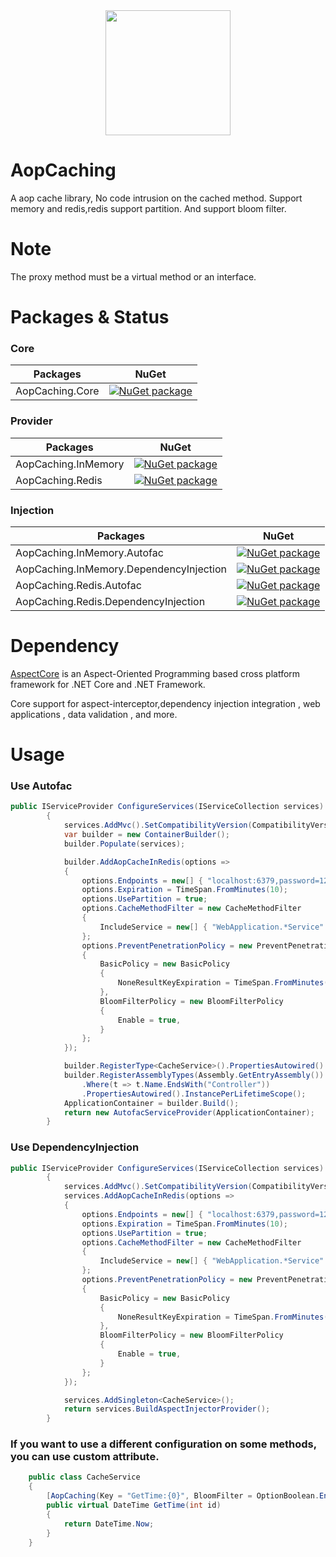<div style="text-align:center;">
<img width="200" style="margin:auto;" src="https://raw.githubusercontent.com/ww198643/AopCaching/master/icon.png" />
</div>


# AopCaching
A aop cache library, No code intrusion on the cached method. Support memory and redis,redis support partition. And support bloom filter.

# Note
The proxy method must be a virtual method or an interface.

# Packages & Status

### Core
Packages | NuGet
---------|------
AopCaching.Core|[![NuGet package](https://buildstats.info/nuget/AopCaching.Core)](https://www.nuget.org/packages/AopCaching.Core)

### Provider
Packages | NuGet
---------|------
AopCaching.InMemory|[![NuGet package](https://buildstats.info/nuget/AopCaching.InMemory)](https://www.nuget.org/packages/AopCaching.InMemory)
AopCaching.Redis|[![NuGet package](https://buildstats.info/nuget/AopCaching.Redis)](https://www.nuget.org/packages/AopCaching.Redis)

### Injection
Packages | NuGet
---------|------
AopCaching.InMemory.Autofac|[![NuGet package](https://buildstats.info/nuget/AopCaching.InMemory.Autofac)](https://www.nuget.org/packages/AopCaching.InMemory.Autofac)
AopCaching.InMemory.DependencyInjection|[![NuGet package](https://buildstats.info/nuget/AopCaching.InMemory.DependencyInjection)](https://www.nuget.org/packages/AopCaching.InMemory.DependencyInjection)
AopCaching.Redis.Autofac|[![NuGet package](https://buildstats.info/nuget/AopCaching.Redis.Autofac)](https://www.nuget.org/packages/AopCaching.Redis.Autofac)
AopCaching.Redis.DependencyInjection|[![NuGet package](https://buildstats.info/nuget/AopCaching.Redis.DependencyInjection)](https://www.nuget.org/packages/AopCaching.Redis.DependencyInjection)

# Dependency
[AspectCore](https://github.com/dotnetcore/AspectCore-Framework) is an Aspect-Oriented Programming based cross platform framework for .NET Core and .NET Framework.

Core support for aspect-interceptor,dependency injection integration , web applications , data validation , and more.


# Usage
### Use Autofac
```csharp
public IServiceProvider ConfigureServices(IServiceCollection services)
		{
			services.AddMvc().SetCompatibilityVersion(CompatibilityVersion.Version_2_1).AddControllersAsServices();
			var builder = new ContainerBuilder();
			builder.Populate(services);

			builder.AddAopCacheInRedis(options =>
			{
				options.Endpoints = new[] { "localhost:6379,password=123456,defaultDatabase=1", "localhost:6380,password=123456,defaultDatabase=1" };
				options.Expiration = TimeSpan.FromMinutes(10);
                options.UsePartition = true;
				options.CacheMethodFilter = new CacheMethodFilter
				{
					IncludeService = new[] { "WebApplication.*Service" }
				};
				options.PreventPenetrationPolicy = new PreventPenetrationPolicy
				{
					BasicPolicy = new BasicPolicy
					{
						NoneResultKeyExpiration = TimeSpan.FromMinutes(10)
					},
					BloomFilterPolicy = new BloomFilterPolicy
					{
						Enable = true,
					}
				};
			});

			builder.RegisterType<CacheService>().PropertiesAutowired().SingleInstance();
			builder.RegisterAssemblyTypes(Assembly.GetEntryAssembly())
				.Where(t => t.Name.EndsWith("Controller"))
				.PropertiesAutowired().InstancePerLifetimeScope();
			ApplicationContainer = builder.Build();
			return new AutofacServiceProvider(ApplicationContainer);
		}
```

### Use DependencyInjection

```csharp
public IServiceProvider ConfigureServices(IServiceCollection services)
		{
			services.AddMvc().SetCompatibilityVersion(CompatibilityVersion.Version_2_1).AddControllersAsServices();
			services.AddAopCacheInRedis(options =>
			{
				options.Endpoints = new[] { "localhost:6379,password=123456,defaultDatabase=1", "localhost:6380,password=123456,defaultDatabase=1" };
				options.Expiration = TimeSpan.FromMinutes(10);
                options.UsePartition = true;
				options.CacheMethodFilter = new CacheMethodFilter
				{
					IncludeService = new[] { "WebApplication.*Service" }
				};
				options.PreventPenetrationPolicy = new PreventPenetrationPolicy
				{
					BasicPolicy = new BasicPolicy
					{
						NoneResultKeyExpiration = TimeSpan.FromMinutes(10)
					},
					BloomFilterPolicy = new BloomFilterPolicy
					{
						Enable = true,
					}
				};
			});

			services.AddSingleton<CacheService>();
			return services.BuildAspectInjectorProvider();
		}
```

### If you want to use a different configuration on some methods, you can use custom attribute.

```csharp
	public class CacheService
	{
		[AopCaching(Key = "GetTime:{0}", BloomFilter = OptionBoolean.Enable, Expiration = 30)]
		public virtual DateTime GetTime(int id)
		{
			return DateTime.Now;
		}
    }
```